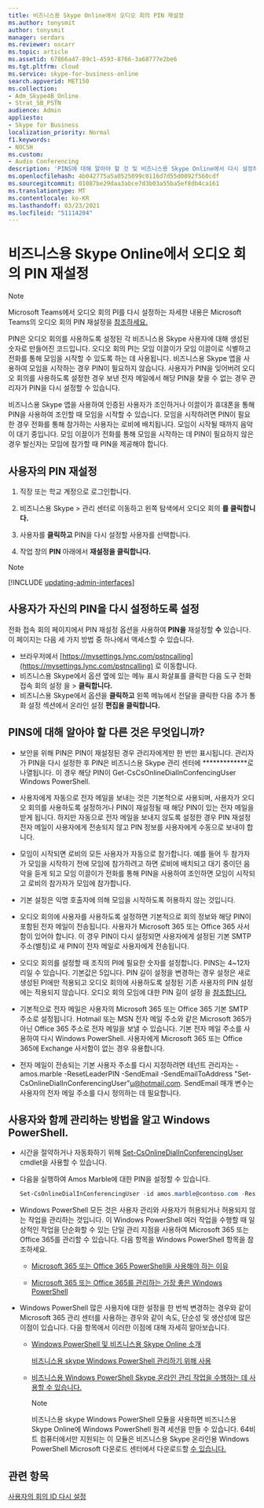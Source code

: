```yaml
---
title: 비즈니스용 Skype Online에서 오디오 회의 PIN 재설정
ms.author: tonysmit
author: tonysmit
manager: serdars
ms.reviewer: oscarr
ms.topic: article
ms.assetid: 67866a47-89c1-4593-8766-3a68777e2be6
ms.tgt.pltfrm: cloud
ms.service: skype-for-business-online
search.appverid: MET150
ms.collection:
- Adm_Skype4B_Online
- Strat_SB_PSTN
audience: Admin
appliesto:
- Skype for Business
localization_priority: Normal
f1.keywords:
- NOCSH
ms.custom:
- Audio Conferencing
description: 'PINS에 대해 알아야 할 것 및 비즈니스용 Skype Online에서 다시 설정하는 방법을 알아 세요. '
ms.openlocfilehash: 4b042775a5a0525099c0116d7d55d0092f560cdf
ms.sourcegitcommit: 01087be29daa3abce7d3b03a55ba5ef8db4ca161
ms.translationtype: MT
ms.contentlocale: ko-KR
ms.lasthandoff: 03/23/2021
ms.locfileid: "51114204"
---
```

# <a name="reset-the-audio-conferencing-pin-in-skype-for-business-online"></a>비즈니스용 Skype Online에서 오디오 회의 PIN 재설정

> [!Note]
> Microsoft Teams에서 오디오 회의 PI를 다시 설정하는 자세한 내용은 Microsoft Teams의 오디오 회의 PIN 재설정을 [참조하세요.](/MicrosoftTeams/reset-the-audio-conferencing-pin-in-teams)

PIN은 오디오 회의를 사용하도록 설정된 각 비즈니스용 Skype 사용자에 대해 생성된 숫자로 만들어진 코드입니다. 오디오 회의 PI는 모임 이끌이가 모임 이끌이로 식별하고 전화를 통해 모임을 시작할 수 있도록 하는 데 사용됩니다. 비즈니스용 Skype 앱을 사용하여 모임을 시작하는 경우 PIN이 필요하지 않습니다. 사용자가 PIN을 잊어버려 오디오 회의를 사용하도록 설정한 경우 보낸 전자 메일에서 해당 PIN을 찾을 수 없는 경우 관리자가 PIN을 다시 설정할 수 있습니다.
  
비즈니스용 Skype 앱을 사용하여 인증된 사용자가 조인하거나 이끌이가 휴대폰을 통해 PIN을 사용하여 조인할 때 모임을 시작할 수 있습니다. 모임을 시작하려면 PIN이 필요한 경우 전화를 통해 참가하는 사용자는 로비에 배치됩니다. 모임이 시작될 때까지 음악이 대기 중입니다. 모임 이끌이가 전화를 통해 모임을 시작하는 데 PIN이 필요하지 않은 경우 발신자는 모임에 참가할 때 PIN을 제공해야 합니다.
  
## <a name="reset-a-users-pin"></a>사용자의 PIN 재설정

1. 직장 또는 학교 계정으로 로그인합니다.
    
2. 비즈니스용 Skype > 관리 센터로 이동하고 왼쪽 탐색에서 오디오 회의 **를 클릭합니다.**
    
3. 사용자를 **클릭하고** PIN을 다시 설정할 사용자를 선택합니다.
    
4. 작업 창의 **PIN** 아래에서 **재설정을 클릭합니다.**
 
> [!Note]
> [!INCLUDE [updating-admin-interfaces](../includes/updating-admin-interfaces.md)]
   
## <a name="have-a-user-reset-his-or-her-own-pin"></a>사용자가 자신의 PIN을 다시 설정하도록 설정

전화 접속 회의 페이지에서 PIN 재설정 옵션을 사용하여 **PIN을** 재설정할 **수** 있습니다. 이 페이지는 다음 세 가지 방법 중 하나에서 액세스할 수 있습니다.

* 브라우저에서 [https://mysettings.lync.com/pstncalling](https://mysettings.lync.com/pstncalling) 로 이동합니다.
* 비즈니스용 Skype에서 옵션  옆에 있는 메뉴 표시 화살표를 클릭한 다음 도구 전화 접속 회의 설정 을   >  **클릭합니다.**
* 비즈니스용 Skype에서 옵션을 **클릭하고** 왼쪽 메뉴에서 전달을 클릭한  다음 추가 통화 설정 섹션에서 온라인 설정 **편집을 클릭합니다.**  

## <a name="what-else-should-you-know-about-pins"></a>PINS에 대해 알아야 할 다른 것은 무엇입니까?

- 보안을 위해 PIN은 PIN이 재설정된 경우 관리자에게만 한 번만 표시됩니다. 관리자가 PIN을 다시 설정한 후 PIN은 비즈니스용 Skype 관리 센터에 *************로 나열됩니다. 이 경우 해당 PIN이 Get-CsCsOnlineDialInConfencingUser Windows PowerShell. 
    
- 사용자에게 자동으로 전자 메일을 보내는 것은 기본적으로 사용되며, 사용자가 오디오 회의를 사용하도록 설정하거나 PIN이 재설정될 때 해당 PIN이 있는 전자 메일을 받게 됩니다. 하지만 자동으로 전자 메일을 보내지 않도록 설정한 경우 PIN 재설정 전자 메일이 사용자에게 전송되지 않고 PIN 정보를 사용자에게 수동으로 보내야 합니다.
    
- 모임이 시작되면 로비의 모든 사용자가 자동으로 참가합니다. 예를 들어 두 참가자가 모임을 시작하기 전에 모임에 참가하려고 하면 로비에 배치되고 대기 중이던 음악을 듣게 되고 모임 이끌이가 전화를 통해 PIN을 사용하여 조인하면 모임이 시작되고 로비의 참가자가 모임에 참가합니다.
    
- 기본 설정은 익명 호출자에 의해 모임을 시작하도록 허용하지 않는 것입니다.
    
- 오디오 회의에 사용자를 사용하도록 설정하면 기본적으로 회의 정보와 해당 PIN이 포함된 전자 메일이 전송됩니다. 사용자가 Microsoft 365 또는 Office 365 사서함이 있어야 합니다. 이 경우 PIN이 다시 설정되면 사용자에게 설정된 기본 SMTP 주소(별칭)로 새 PIN이 전자 메일로 사용자에게 전송됩니다.
    
- 오디오 회의를 설정할 때 조직의 PI에 필요한 숫자를 설정합니다. PINS는 4~12자리일 수 있습니다. 기본값은 5입니다. PIN 길이 설정을 변경하는 경우 설정은 새로 생성된 PI에만 적용되고 오디오 회의에 사용하도록 설정된 기존 사용자의 PIN 설정에는 적용되지 않습니다. 오디오 회의 모임에 대한 PIN 길이 설정 을 [참조합니다.](Set-the-PIN-length-for-Audio-Conferencing-meetings.md)
    
- 기본적으로 전자 메일은 사용자의 Microsoft 365 또는 Office 365 기본 SMTP 주소로 설정됩니다. Hotmail 또는 MSN 전자 메일 주소와 같은 Microsoft 365가 아닌 Office 365 주소로 전자 메일을 보낼 수 있습니다. 기본 전자 메일 주소를 사용하여 다시 Windows PowerShell. 사용자에게 Microsoft 365 또는 Office 365에 Exchange 사서함이 없는 경우 유용합니다.
    
- 전자 메일이 전송되는 기본 사용자 주소를 다시 지정하려면 테넌트 관리자는 -amos.marble -ResetLeaderPIN -SendEmail -SendEmailToAddress "Set-CsOnlineDialInConferencingUser"u@hotmail.com. SendEmail 매개 변수는 사용자의 전자 메일 주소를 다시 정의하는 데 필요합니다.
    
## <a name="want-to-know-how-to-manage-with-windows-powershell"></a>사용자와 함께 관리하는 방법을 알고 Windows PowerShell.

- 시간을 절약하거나 자동화하기 위해 [Set-CsOnlineDialInConferencingUser](/powershell/module/skype/Set-CsOnlineDialInConferencingUser) cmdlet을 사용할 수 있습니다.
    
- 다음을 실행하여 Amos Marble에 대한 PIN을 설정할 수 있습니다.
    
  ```PowerShell
  Set-CsOnlineDialInConferencingUser -id amos.marble@contoso.com -ResetLeaderPIN
  ```

- Windows PowerShell 모든 것은 사용자 관리와 사용자가 허용되거나 허용되지 않는 작업을 관리하는 것입니다. 이 Windows PowerShell 여러 작업을 수행할 때 일상적인 작업을 단순화할 수 있는 단일 관리 지점을 사용하여 Microsoft 365 또는 Office 365를 관리할 수 있습니다. 다음 항목을 Windows PowerShell 항목을 참조하세요.
    
  - [Microsoft 365 또는 Office 365 PowerShell을 사용해야 하는 이유](/microsoft-365/enterprise/why-you-need-to-use-microsoft-365-powershell)
    
  - [Microsoft 365 또는 Office 365를 관리하는 가장 좋은 Windows PowerShell](/previous-versions//dn568025(v=technet.10))
    
- Windows PowerShell 많은 사용자에 대한 설정을 한 번씩 변경하는 경우와 같이 Microsoft 365 관리 센터를 사용하는 경우와 같이 속도, 단순성 및 생산성에 많은 이점이 있습니다. 다음 항목에서 이러한 이점에 대해 자세히 알아보습니다.
    
  - [Windows PowerShell 및 비즈니스용 Skype Online 소개](../set-up-your-computer-for-windows-powershell/set-up-your-computer-for-windows-powershell.md)
    
    [비즈니스용 skype Windows PowerShell 관리하기 위해 사용](../set-up-your-computer-for-windows-powershell/set-up-your-computer-for-windows-powershell.md)
    
  - [비즈니스용 Windows PowerShell Skype 온라인 관리 작업을 수행하는 데 사용할 수 있습니다.](../set-up-your-computer-for-windows-powershell/set-up-your-computer-for-windows-powershell.md)
    
    > [!NOTE]
    > 비즈니스용 skype Windows PowerShell 모듈을 사용하면 비즈니스용 Skype Online에 Windows PowerShell 원격 세션을 만들 수 있습니다. 64비트 컴퓨터에서만 지원되는 이 모듈은 비즈니스용 Skype 온라인용 Windows PowerShell Microsoft 다운로드 센터에서 다운로드할 [수 있습니다.](https://go.microsoft.com/fwlink/?LinkId=294688)
  
## <a name="related-topics"></a>관련 항목

[사용자의 회의 ID 다시 설정](reset-a-conference-id-for-a-user.md)